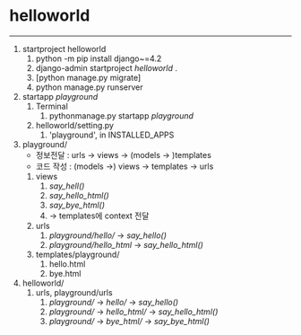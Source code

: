 # helloworld

---

1. startproject helloworld
    1. python -m pip install django~=4.2
    2. django-admin startproject _helloworld_ .
    3. [python manage.py migrate]
    4. python manage.py runserver
2. startapp _playground_
   1. Terminal
      1. pythonmanage.py startapp _playground_
   2. helloworld/setting.py
      1. 'playground', in INSTALLED_APPS
3. playground/
   - 정보전달 : urls -> views -> (models -> )templates
   - 코드 작성 : (models ->) views -> templates -> urls
   1. views
      1. _say_hell()_
      2. _say_hello_html()_
      3. _say_bye_html()_
      4. -> templates에 context 전달
   2. urls
      1. _playground/hello/_ -> _say_hello()_
      2. _playground/hello_html_ -> _say_hello_html()_
   3. templates/playground/
      1. hello.html
      2. bye.html
4. helloworld/
   1. urls, playground/urls
      1. _playground/_ -> _hello/_ -> _say_hello()_
      2. _playground/_ -> _hello_html/_ -> _say_hello_html()_
      3. _playground/_ -> _bye_html/_ -> _say_bye_html()_